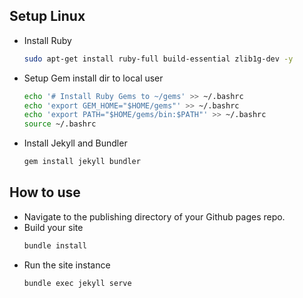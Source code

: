 
## Setup Linux

- Install Ruby 
  ```bash
  sudo apt-get install ruby-full build-essential zlib1g-dev -y
  ```
- Setup Gem install dir to local user 
    ```bash
    echo '# Install Ruby Gems to ~/gems' >> ~/.bashrc
    echo 'export GEM_HOME="$HOME/gems"' >> ~/.bashrc
    echo 'export PATH="$HOME/gems/bin:$PATH"' >> ~/.bashrc
    source ~/.bashrc
    ```
- Install Jekyll and Bundler
  ```bash
  gem install jekyll bundler
  ```

## How to use

- Navigate to the publishing directory of your Github pages repo.
- Build your site
  ``` bash
  bundle install
  ```
- Run the site instance
  ```bash
  bundle exec jekyll serve
  ```
    